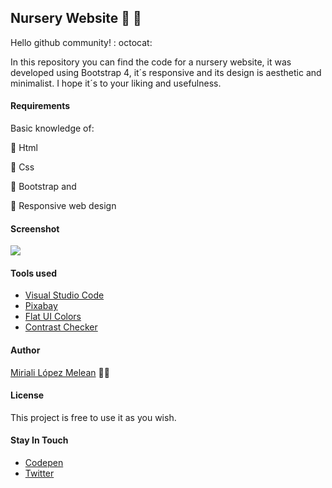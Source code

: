 ## Nursery Website :seedling: :open_file_folder:
Hello github community! : octocat:

In this repository you can find the code for a nursery website, it was developed using Bootstrap 4, it´s responsive and its design is aesthetic and minimalist. I hope it´s to your liking and usefulness.

#### Requirements
Basic knowledge of:

:rose: Html

:sunflower: Css

:tulip: Bootstrap and

:hibiscus: Responsive web design

#### Screenshot
![](https://scontent.fccs3-1.fna.fbcdn.net/v/t1.15752-9/123502564_362827864967972_2726767790719416872_n.jpg?_nc_cat=101&ccb=2&_nc_sid=ae9488&_nc_ohc=yW4hqrd9JAYAX8hxff-&_nc_ht=scontent.fccs3-1.fna&oh=6e9dadf705eb2b52444013307fe9caca&oe=5FC5DD3A)


#### Tools used
- [Visual Studio Code](https://code.visualstudio.com/)
- [Pixabay](https://pixabay.com/es/)
- [Flat UI Colors](https://flatuicolors.com/)
- [Contrast Checker](https://webaim.org/resources/contrastchecker/)

#### Author
[Miriali López Melean](https://github.com/Miriali) :woman_technologist:

#### License
This project is free to use it as you wish.

#### Stay In Touch
- [Codepen](https://codepen.io/your-work/) 
- [Twitter](https://twitter.com/miricailopez)
